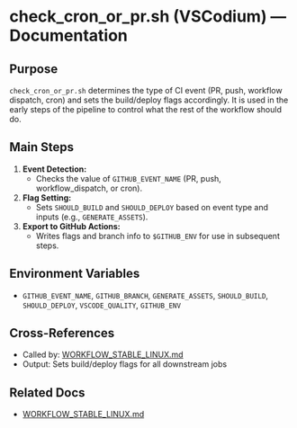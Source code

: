 # check_cron_or_pr.sh (VSCodium) — Documentation

## Purpose
`check_cron_or_pr.sh` determines the type of CI event (PR, push, workflow dispatch, cron) and sets the build/deploy flags accordingly. It is used in the early steps of the pipeline to control what the rest of the workflow should do.

## Main Steps
1. **Event Detection:**
   - Checks the value of `GITHUB_EVENT_NAME` (PR, push, workflow_dispatch, or cron).
2. **Flag Setting:**
   - Sets `SHOULD_BUILD` and `SHOULD_DEPLOY` based on event type and inputs (e.g., `GENERATE_ASSETS`).
3. **Export to GitHub Actions:**
   - Writes flags and branch info to `$GITHUB_ENV` for use in subsequent steps.

## Environment Variables
- `GITHUB_EVENT_NAME`, `GITHUB_BRANCH`, `GENERATE_ASSETS`, `SHOULD_BUILD`, `SHOULD_DEPLOY`, `VSCODE_QUALITY`, `GITHUB_ENV`

## Cross-References
- Called by: [WORKFLOW_STABLE_LINUX.md](./WORKFLOW_STABLE_LINUX.md)
- Output: Sets build/deploy flags for all downstream jobs

## Related Docs
- [WORKFLOW_STABLE_LINUX.md](./WORKFLOW_STABLE_LINUX.md)
